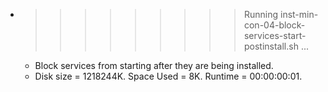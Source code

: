 * >>>>>>>>> Running inst-min-con-04-block-services-start-postinstall.sh ...
  * Block services from starting after they are being installed.
  * Disk size = 1218244K. Space Used = 8K. Runtime = 00:00:00:01.
